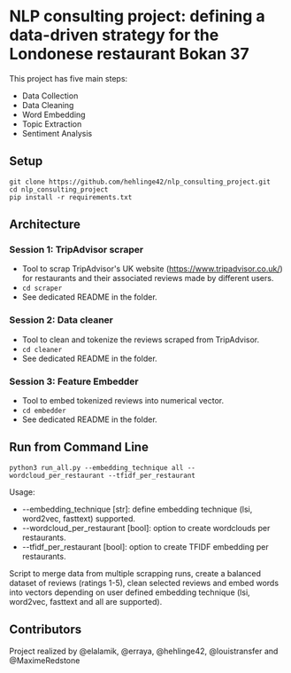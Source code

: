 # NLP consulting project: defining a data-driven strategy for the Londonese restaurant Bokan 37

This project has five main steps:

* Data Collection
* Data Cleaning
* Word Embedding
* Topic Extraction
* Sentiment Analysis

## Setup

```
git clone https://github.com/hehlinge42/nlp_consulting_project.git
cd nlp_consulting_project
pip install -r requirements.txt
```

## Architecture

### Session 1: TripAdvisor scraper

* Tool to scrap TripAdvisor's UK website (https://www.tripadvisor.co.uk/) for restaurants and their associated reviews made by different users.
* ``` cd scraper ```
* See dedicated README in the folder.

### Session 2: Data cleaner

* Tool to clean and tokenize the reviews scraped from TripAdvisor.
* ``` cd cleaner ```
* See dedicated README in the folder.

### Session 3: Feature Embedder

* Tool to embed tokenized reviews into numerical vector.
* ``` cd embedder ```
* See dedicated README in the folder.

## Run from Command Line

```
python3 run_all.py --embedding_technique all --wordcloud_per_restaurant --tfidf_per_restaurant
```

Usage:
* --embedding_technique [str]: define embedding technique (lsi, word2vec, fasttext) supported.
* --wordcloud_per_restaurant [bool]: option to create wordclouds per restaurants.
* --tfidf_per_restaurant [bool]: option to create TFIDF embedding per restaurants.

Script to merge data from multiple scrapping runs, create a balanced dataset of reviews (ratings 1-5), clean selected reviews and embed words into vectors depending on user defined embedding technique (lsi, word2vec, fasttext and all are supported).

## Contributors
Project realized by @elalamik, @erraya, @hehlinge42, @louistransfer and @MaximeRedstone
